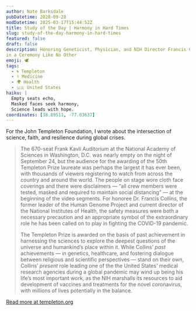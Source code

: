 ```yaml
---
author: Nate Barksdale
pubDatetime: 2020-09-28
modDatetime: 2025-03-17T15:44:52Z
title: Study of the Day | Harmony in Hard Times
slug: study-of-the-day-harmony-in-hard-times
featured: false
draft: false
description: Honoring Geneticist, Physician, and NIH Director Francis Collins
in a Ceremony Like No Other
emoji: 🕊️
tags:
  - 🌀 Templeton
  - ⚕️ Medicine
  - 🌍 Health
  - 🇺🇸 United States
haiku: |
  Empty seats echo,  
  Masked faces seek harmony,  
  Science leads with hope.
coordinates: [38.89511, -77.03637]
---
```


For the John Templeton Foundation, I wrote about the intersection of science, faith, and resilience during global crises.

> The 670-seat Frank Kavli Auditorium at the National Academy of Sciences in Washington, D.C. was nearly empty on the night of September 24, but the audience for the awarding of the 50th Templeton Prize laureate was perhaps the largest it has ever been, with thousands of viewers registering to watch from across the country and around the world. The people on stage wore cloth face coverings and there were disclaimers — “all crew members were tested, masked and required to maintain social distancing” — at the beginning of the video segments. For honoree Dr. Francis Collins, the former leader of the Human Genome Project and current director of the National Institutes of Health, the safety measures were both a necessary precaution and an appropriate symbol of the extraordinary role he has been called on to play in fighting the COVID-19 pandemic.
>
> The Templeton Prize is awarded on the basis of past achievement in harnessing the sciences to explore the deepest questions of the universe and humankind’s place within it. While Collins’ *past* achievements — in genetics, healthcare, and fostering dialogue between religious and scientific perspectives — stand on their own, Collins’ *present* role leading one of the the United States’ medical research agencies during a global pandemic may wind up being his life’s most important work, as the NIH marshalls its resources to aid development of vaccines and treatments for the novel coronavirus, with millions of lives potentially in the balance.

[Read more at templeton.org](https://www.templeton.org/news/harmony-in-hard-times)
